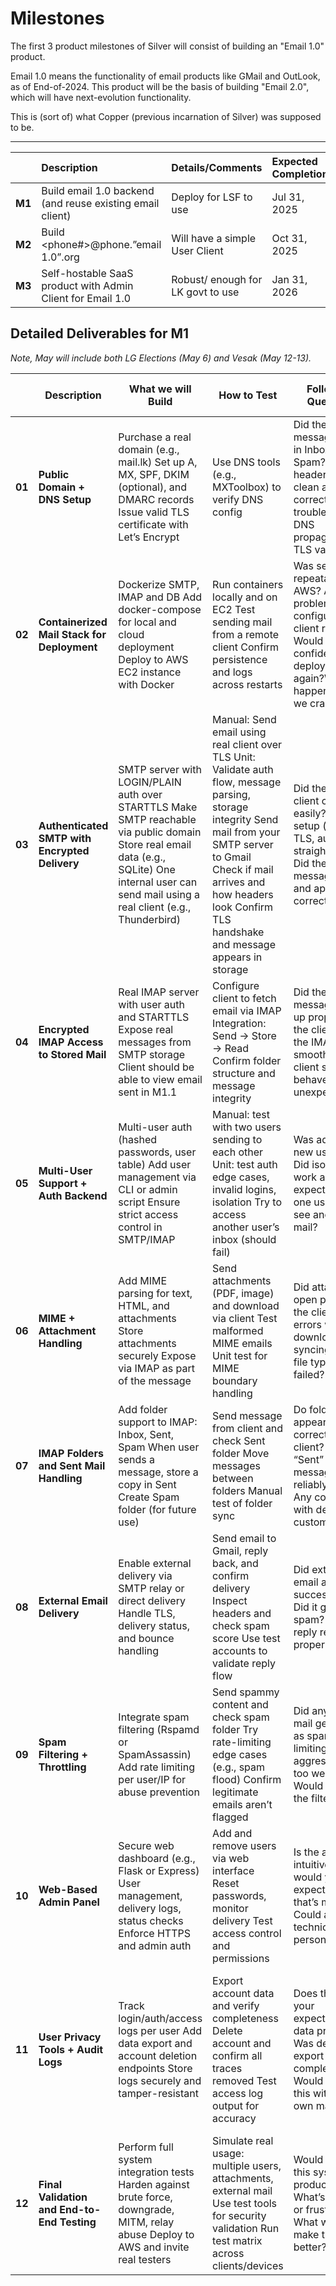 # Milestones

The first 3 product milestones of Silver will consist of building an "Email 1.0" product.  

Email 1.0 means the functionality of email products like GMail and OutLook, as of End-of-2024. This product will be the basis of building "Email 2.0", which will have next-evolution functionality.

This is (sort of) what Copper (previous incarnation of Silver) was supposed to be.

---

|  | Description | Details/Comments | Expected Completion |
| :---: | :---- | :---- | :---- |
| **M1** | Build email 1.0 backend (and reuse existing email client)  | Deploy for LSF to use  | Jul 31, 2025   |
| **M2** | Build \<phone\#\>@phone.”email 1.0”.org | Will have a simple User Client | Oct 31, 2025 |
| **M3** | Self-hostable SaaS product with Admin Client for Email 1.0 | Robust/ enough for LK govt to use | Jan 31, 2026 |

## Detailed Deliverables for M1

*Note, May will include both LG Elections (May 6\) and Vesak (May 12-13).*

|  | Description | What we will Build | How to Test | Follow-up Questions | Expected Completion (as Fridays) |
| :---: | ----- | ----- | ----- | ----- | ----- |
| **01** | **Public Domain \+ DNS Setup** | Purchase a real domain (e.g., mail.lk) Set up A, MX, SPF, DKIM (optional), and DMARC records Issue valid TLS certificate with Let’s Encrypt  | Use DNS tools (e.g., MXToolbox) to verify DNS config  | Did the message arrive in Inbox or Spam? Do email headers look clean and correct? Any trouble with DNS propagation or TLS validation? | May 2, 2025 - We should buy the domain, *before* @Maneesha arrives |
| **02** | **Containerized Mail Stack for Deployment** | Dockerize SMTP, IMAP and DB Add docker-compose for local and cloud deployment Deploy to AWS EC2 instance with Docker | Run containers locally and on EC2 Test sending mail from a remote client Confirm persistence and logs across restarts | Was setup repeatable on AWS? Any problems configuring the client remotely? Would you feel confident deploying this again?What happens when we crash AWS? | May 16, 2025 |
| **03** | **Authenticated SMTP with Encrypted Delivery**  | SMTP server with LOGIN/PLAIN auth over STARTTLS Make SMTP reachable via public domain Store real email data (e.g., SQLite) One internal user can send mail using a real client (e.g., Thunderbird) | Manual: Send email using real client over TLS Unit: Validate auth flow, message parsing, storage integrity Send mail from your SMTP server to Gmail Check if mail arrives and how headers look Confirm TLS handshake and message appears in storage | Did the email client connect easily? Was setup (server, TLS, auth) straightforward? Did the message arrive and appear correctly? | May 9, 2025  |
| **04** | **Encrypted IMAP Access to Stored Mail** | Real IMAP server with user auth and STARTTLS Expose real messages from SMTP storage Client should be able to view email sent in M1.1 | Configure client to fetch email via IMAP Integration: Send → Store → Read Confirm folder structure and message integrity | Did the message show up properly in the client? Was the IMAP setup smooth? Did the client sync or behave unexpectedly? | May 9, 2025 |
| **05** | **Multi-User Support \+ Auth Backend** | Multi-user auth (hashed passwords, user table) Add user management via CLI or admin script Ensure strict access control in SMTP/IMAP | Manual: test with two users sending to each other Unit: test auth edge cases, invalid logins, isolation Try to access another user’s inbox (should fail) | Was adding a new user easy? Did isolation work as expected? Did one user ever see another’s mail?  | May 23, 2025 |
| **06** | **MIME \+ Attachment Handling** | Add MIME parsing for text, HTML, and attachments Store attachments securely Expose via IMAP as part of the message  | Send attachments (PDF, image) and download via client Test malformed MIME emails Unit test for MIME boundary handling  | Did attachments open properly in the client? Any errors when downloading or syncing? Any file types that failed?  | May 30, 2025 |
| **07** | **IMAP Folders and Sent Mail Handling** | Add folder support to IMAP: Inbox, Sent, Spam When user sends a message, store a copy in Sent Create Spam folder (for future use) | Send message from client and check Sent folder Move messages between folders Manual test of folder sync | Do folders appear correctly in the client? Are “Sent” messages reliably saved? Any confusion with default vs custom folders? | Jun 6, 2025 |
| **08** | **External Email Delivery** | Enable external delivery via SMTP relay or direct delivery Handle TLS, delivery status, and bounce handling | Send email to Gmail, reply back, and confirm delivery Inspect headers and check spam score Use test accounts to validate reply flow | Did external email arrive successfully? Did it go to spam? Was the reply received properly? | Jun 13, 2025 |
| **09** | **Spam Filtering \+ Throttling** | Integrate spam filtering (Rspamd or SpamAssassin) Add rate limiting per user/IP for abuse prevention | Send spammy content and check spam folder Try rate-limiting edge cases (e.g., spam flood) Confirm legitimate emails aren’t flagged | Did any real mail get marked as spam? Is rate limiting too aggressive or too weak? Would you trust the filter? | Jun 20, 2025 |
| **10** | **Web-Based Admin Panel** | Secure web dashboard (e.g., Flask or Express) User management, delivery logs, status checks Enforce HTTPS and admin auth | Add and remove users via web interface Reset passwords, monitor delivery Test access control and permissions | Is the admin UI intuitive? What would you expect to see that’s missing? Could a non-technical person use it? | Jun 27, 2025 |
| **11** | **User Privacy Tools \+ Audit Logs** | Track login/auth/access logs per user Add data export and account deletion endpoints Store logs securely and tamper-resistant  | Export account data and verify completeness Delete account and confirm all traces removed Test access log output for accuracy | Does this meet your expectations for data privacy? Was deletion or export clear and complete? Would you trust this with your own mail? | Jul 4, 2025This is the week @Aravinda is scheduled to arrive. We will need to find a smooth way of merging him.  |
| **12** | **Final Validation and End-to-End Testing** | Perform full system integration tests Harden against brute force, downgrade, MITM, relay abuse Deploy to AWS and invite real testers | Simulate real usage: multiple users, attachments, external mail Use test tools for security validation Run test matrix across clients/devices | Would you trust this system for production use? What’s missing or frustrating? What would make this 10x better? | Jul 11, 2025 |
